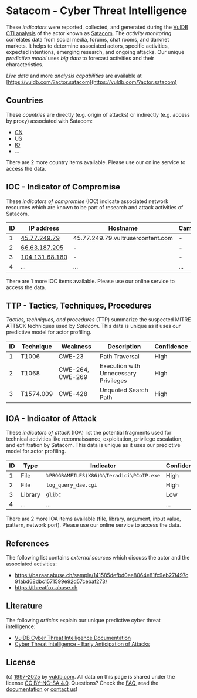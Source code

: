 # Satacom - Cyber Threat Intelligence

These _indicators_ were reported, collected, and generated during the [VulDB CTI analysis](https://vuldb.com/?kb.cti) of the actor known as [Satacom](https://vuldb.com/?actor.satacom). The _activity monitoring_ correlates data from social media, forums, chat rooms, and darknet markets. It helps to determine associated actors, specific activities, expected intentions, emerging research, and ongoing attacks. Our unique _predictive model_ uses _big data_ to forecast activities and their characteristics.

_Live data_ and more _analysis capabilities_ are available at [https://vuldb.com/?actor.satacom](https://vuldb.com/?actor.satacom)

## Countries

These _countries_ are directly (e.g. origin of attacks) or indirectly (e.g. access by proxy) associated with Satacom:

* [CN](https://vuldb.com/?country.cn)
* [US](https://vuldb.com/?country.us)
* [IO](https://vuldb.com/?country.io)
* ...

There are 2 more country items available. Please use our online service to access the data.

## IOC - Indicator of Compromise

These _indicators of compromise_ (IOC) indicate associated network resources which are known to be part of research and attack activities of Satacom.

ID | IP address | Hostname | Campaign | Confidence
-- | ---------- | -------- | -------- | ----------
1 | [45.77.249.79](https://vuldb.com/?ip.45.77.249.79) | 45.77.249.79.vultrusercontent.com | - | Medium
2 | [66.63.187.205](https://vuldb.com/?ip.66.63.187.205) | - | - | High
3 | [104.131.68.180](https://vuldb.com/?ip.104.131.68.180) | - | - | High
4 | ... | ... | ... | ...

There are 1 more IOC items available. Please use our online service to access the data.

## TTP - Tactics, Techniques, Procedures

_Tactics, techniques, and procedures_ (TTP) summarize the suspected MITRE ATT&CK techniques used by _Satacom_. This data is unique as it uses our predictive model for actor profiling.

ID | Technique | Weakness | Description | Confidence
-- | --------- | -------- | ----------- | ----------
1 | T1006 | CWE-23 | Path Traversal | High
2 | T1068 | CWE-264, CWE-269 | Execution with Unnecessary Privileges | High
3 | T1574.009 | CWE-428 | Unquoted Search Path | High

## IOA - Indicator of Attack

These _indicators of attack_ (IOA) list the potential fragments used for technical activities like reconnaissance, exploitation, privilege escalation, and exfiltration by Satacom. This data is unique as it uses our predictive model for actor profiling.

ID | Type | Indicator | Confidence
-- | ---- | --------- | ----------
1 | File | `%PROGRAMFILES(X86)%\Teradici\PCoIP.exe` | High
2 | File | `log_query_dae.cgi` | High
3 | Library | `glibc` | Low
4 | ... | ... | ...

There are 2 more IOA items available (file, library, argument, input value, pattern, network port). Please use our online service to access the data.

## References

The following list contains _external sources_ which discuss the actor and the associated activities:

* https://bazaar.abuse.ch/sample/141585defbd0ee8064e81fc9eb27f497c91abd68dbc1571599e92d57cebaf273/
* https://threatfox.abuse.ch

## Literature

The following _articles_ explain our unique predictive cyber threat intelligence:

* [VulDB Cyber Threat Intelligence Documentation](https://vuldb.com/?kb.cti)
* [Cyber Threat Intelligence - Early Anticipation of Attacks](https://www.scip.ch/en/?labs.20201022)

## License

(c) [1997-2025](https://vuldb.com/?kb.changelog) by [vuldb.com](https://vuldb.com/?kb.about). All data on this page is shared under the license [CC BY-NC-SA 4.0](https://creativecommons.org/licenses/by-nc-sa/4.0/). Questions? Check the [FAQ](https://vuldb.com/?kb.faq), read the [documentation](https://vuldb.com/?kb) or [contact us](https://vuldb.com/?contact)!
